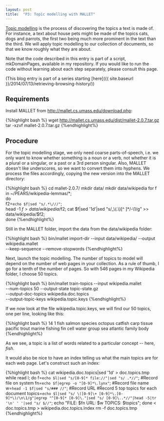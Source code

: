 ```yaml
---
layout: post
title:  "P3: Topic modelling with MALLET"
---
```


[Topic modelling](http://en.wikipedia.org/wiki/Topic_model) is the process of discovering the topics a text is made of. For instance, a text about house pets might be made of the topics cats, dogs and parrots, the first two being much more prominent in the text than the third. We will apply topic modelling to our collection of documents, so that we know roughly what they are about.

Note that the code described in this entry is part of a script, mkDomainPages, available in my repository. If you would like to run the code without learning about each step separately, please consult this page.

(This blog entry is part of a series starting [here]({{ site.baseurl }}/2014/07/13/retrieving-browsing-history/))

Requirements
------------

Install MALLET from http://mallet.cs.umass.edu/download.php:

{%highlight bash %}
wget http://mallet.cs.umass.edu/dist/mallet-2.0.7.tar.gz
tar -xzvf mallet-2.0.7.tar.gz
{%endhighlight%}

Procedure
---------


For the topic modelling stage, we only need coarse parts-of-speech, i.e. we only want to know whether something is a noun or a verb, not whether it is a plural or a singular, or a past or a 3rd person singular. Also, MALLET doesn't like underscores, so we want to convert them into hyphens. We process the files accordingly, copying the new version into the MALLET directory:


{%highlight bash %}
cd mallet-2.0.7/
mkdir data/
mkdir data/wikipedia
for f in ~/PEARS/wikipedia-lemmas/*;  
do  
f2=`echo $f|sed "s/.*\///"`;  
head -1 $f > data/wikipedia/$f2; 
cat $f|sed '1d'|sed "s/_\(.\)[^ ]*/-\1/g" >> data/wikipedia/$f2;  
done
{%endhighlight%}

Still in the MALLET folder, import the data from the data/wikipedia folder:

{%highlight bash %}
bin/mallet import-dir --input data/wikipedia/ --output wikipedia.mallet \
--keep-sequence --remove-stopwords
{%endhighlight%}

Next, launch the topic modelling. The number of topics to model will depend on the number of web pages in your collection. As a rule of thumb, I go for a tenth of the number of pages. So with 546 pages in my Wikipedia folder, I choose 50 topics.

{%highlight bash %}
bin/mallet train-topics --input wikipedia.mallet \
  --num-topics 50 --output-state topic-state.gz \
  --output-doc-topics wikipedia.doc.topics \
  --output-topic-keys wikipedia.topic.keys
{%endhighlight%}

If we now look at the file wikipedia.topic.keys, we will find our 50 topics, one per line, looking like this:

{%highlight bash %}
14      1       fish salmon species octopus catfish carp tissue pacific trout marine fishing fin cell water group sea atlantic family body
{%endhighlight%}

As we see, a topic is a list of words related to a particular concept -- here, *fish*.

It would also be nice to have an index telling us what the main topics are for each web page. Let's construct such an index:

{%highlight bash %}
cat wikipedia.doc.topics|sed '1d' > doc.topics.tmp
while read l; 
do 
f=`echo $l|sed "s/[0-9]* file://"|sed "s/ .*//"`;	#Record file on system 
fn=`echo $f|egrep -o "[0-9]*\.lynx"`;	#Record file name
w=`head -1 $f|sed "s/### //"`;	#Record URL
#Record 5 top topics for each document
topics=`echo $l|sed "s/ \([0-9]\+ [0-9]*\.[0-9]*\)/\n\1/g"|egrep "^[0-9]* [0-9]\."|sed "s/ [0-9]\..*//"|head -5|tr '\n' ' '|sed "s/ $//"`; 
echo "FILE: $fn URL: $w TOPICS: $topics"; 
done < doc.topics.tmp > wikipedia.doc.topics.index
rm -f doc.topics.tmp
{%endhighlight%}
